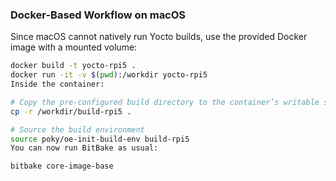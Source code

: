 ### Docker-Based Workflow on macOS

Since macOS cannot natively run Yocto builds, use the provided Docker image with a mounted volume:

```bash
docker build -t yocto-rpi5 .
docker run -it -v $(pwd):/workdir yocto-rpi5
Inside the container:

# Copy the pre-configured build directory to the container’s writable space
cp -r /workdir/build-rpi5 .

# Source the build environment
source poky/oe-init-build-env build-rpi5
You can now run BitBake as usual:

bitbake core-image-base
